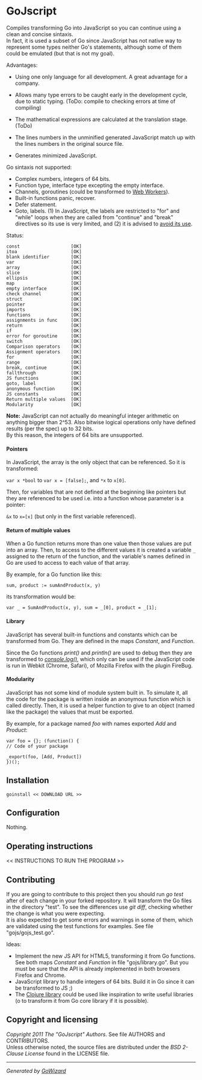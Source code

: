 GoJscript
=========

Compiles transforming Go into JavaScript so you can continue using a clean and
concise sintaxis.  
In fact, it is used a subset of Go since JavaScript has not native way to
represent some types neither Go's statements, although some of them could be
emulated (but that is not my goal).

Advantages:

+ Using one only language for all development. A great advantage for a company.

+ Allows many type errors to be caught early in the development cycle, due to
static typing. (ToDo: compile to checking errors at time of compiling)

+ The mathematical expressions are calculated at the translation stage. (ToDo)

+ The lines numbers in the unminified generated JavaScript match up with the
lines numbers in the original source file.

+ Generates minimized JavaScript.

Go sintaxis not supported:

+ Complex numbers, integers of 64 bits.
+ Function type, interface type excepting the empty interface.
+ Channels, goroutines (could be transformed to [Web Workers][workers]).
+ Built-in functions panic, recover.
+ Defer statement.
+ Goto, labels. (1) In JavaScript, the labels are restricted to "for" and
"while" loops when they are called from "continue" and "break" directives so
its use is very limited, and (2) it is advised to [avoid its use][label].

Status:

	const					[OK]
	itoa					[OK]
	blank identifier		[OK]
	var						[OK]
	array					[OK]
	slice					[OK]
	ellipsis				[OK]
	map						[OK]
	empty interface			[OK]
	check channel			[OK]
	struct					[OK]
	pointer					[OK]
	imports					[OK]
	functions				[OK]
	assignments in func		[OK]
	return					[OK]
	if						[OK]
	error for goroutine		[OK]
	switch					[OK]
	Comparison operators	[OK]
	Assignment operators	[OK]
	for						[OK]
	range					[OK]
	break, continue			[OK]
	fallthrough				[OK]
	JS functions			[OK]
	goto, label				[OK]
	anonymous function		[OK]
	JS constants			[OK]
	Return multiple values	[OK]
	Modularity				[OK]

**Note:** JavaScript can not actually do meaningful integer arithmetic on anything
bigger than 2^53. Also bitwise logical operations only have defined results (per
the spec) up to 32 bits.  
By this reason, the integers of 64 bits are unsupported.

[workers]: http://www.html5rocks.com/en/tutorials/workers/basics/
[label]: https://developer.mozilla.org/en/JavaScript/Reference/Statements/label#Avoid_using_labels

#### Pointers

In JavaScript, the array is the only object that can be referenced. So it is
transformed:

`var x *bool` to `var x = [false];`, and `*x` to `x[0]`.

Then, for variables that are not defined at the beginning like pointers but
they are referenced to be used i.e. into a function whose parameter is a pointer:

`&x` to `x=[x]` (but only in the first variable referenced).

#### Return of multiple values

When a Go function returns more than one value then those values are put into an
array. Then, to access to the different values it is created a variable
`_` assigned to the return of the function, and the variable's names defined in
Go are used to access to each value of that array.

By example, for a Go function like this:

	sum, product := sumAndProduct(x, y)

its transformation would be:

	var _ = SumAndProduct(x, y), sum = _[0], product = _[1];

#### Library

JavaScript has several built-in functions and constants which can be transformed
from Go. They are defined in the maps *Constant*, and *Function*.

Since the Go functions *print()* and *println()* are used to debug then they
are transformed to [*console.log()*][console], which only can be used if the
JavaScript code is run in Webkit (Chrome, Safari), of Mozilla Firefox with the
plugin FireBug.

[console]: http://v0.joehewitt.com/software/firebug/docs.php

#### Modularity

JavaScript has not some kind of module system built in. To simulate it, all the
code for the package is written inside an anonymous function which is called
directly. Then, it is used a helper function to give to an object (named like
the package) the values that must be exported.

By example, for a package named *foo* with names exported *Add* and *Product*:

	var foo = {}; (function() {
	// Code of your package

	_export(foo, [Add, Product])
	})();


## Installation

	goinstall << DOWNLOAD URL >>


## Configuration

Nothing.


## Operating instructions

<< INSTRUCTIONS TO RUN THE PROGRAM >>


## Contributing

If you are going to contribute to this project then you should run *go test*
after of each change in your forked repository. It will transform the Go files
in the directory "test". To see the differences use *git diff*, checking whether
the change is what you were expecting.  
It is also expected to get some errors and warnings in some of them, which are
validated using the test functions for examples. See file "gojs/gojs_test.go".

Ideas:

+ Implement the new JS API for HTML5, transforming it from Go functions. See
 both maps *Constant* and *Function* in file "gojs/library.go". But you must
 be sure that the API is already implemented in both browsers Firefox and Chrome.
+ JavaScript library to handle integers of 64 bits. Build it in Go since it
 can be transformed to JS ;)
+ The [Clojure library](http://closure-library.googlecode.com/svn/docs/index.html)
 could be used like inspiration to write useful libraries (o to transform it
 from Go core library if it is possible).


## Copyright and licensing

*Copyright 2011  The "GoJscript" Authors*. See file AUTHORS and CONTRIBUTORS.  
Unless otherwise noted, the source files are distributed under the
*BSD 2-Clause License* found in the LICENSE file.


* * *
*Generated by [GoWizard](https://github.com/kless/GoWizard)*

